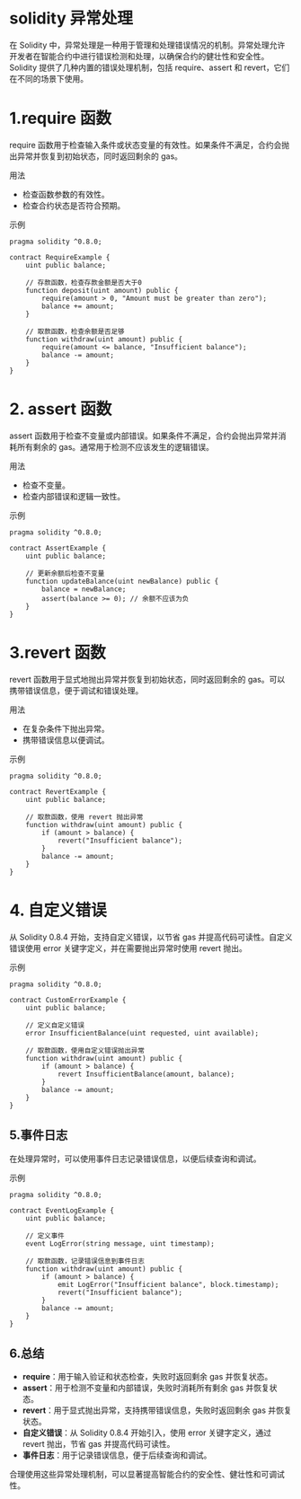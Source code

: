 # solidity 异常处理

在 Solidity 中，异常处理是一种用于管理和处理错误情况的机制。异常处理允许开发者在智能合约中进行错误检测和处理，以确保合约的健壮性和安全性。Solidity 提供了几种内置的错误处理机制，包括 require、assert 和 revert，它们在不同的场景下使用。

# 1.require 函数

require 函数用于检查输入条件或状态变量的有效性。如果条件不满足，合约会抛出异常并恢复到初始状态，同时返回剩余的 gas。

用法

- 检查函数参数的有效性。
- 检查合约状态是否符合预期。

示例

```solidity
pragma solidity ^0.8.0;

contract RequireExample {
    uint public balance;

    // 存款函数，检查存款金额是否大于0
    function deposit(uint amount) public {
        require(amount > 0, "Amount must be greater than zero");
        balance += amount;
    }

    // 取款函数，检查余额是否足够
    function withdraw(uint amount) public {
        require(amount <= balance, "Insufficient balance");
        balance -= amount;
    }
}
```

# 2. assert 函数

assert 函数用于检查不变量或内部错误。如果条件不满足，合约会抛出异常并消耗所有剩余的 gas。通常用于检测不应该发生的逻辑错误。

用法

- 检查不变量。
- 检查内部错误和逻辑一致性。

示例

```solidity
pragma solidity ^0.8.0;

contract AssertExample {
    uint public balance;

    // 更新余额后检查不变量
    function updateBalance(uint newBalance) public {
        balance = newBalance;
        assert(balance >= 0); // 余额不应该为负
    }
}
```

# 3.revert 函数

revert 函数用于显式地抛出异常并恢复到初始状态，同时返回剩余的 gas。可以携带错误信息，便于调试和错误处理。

用法

- 在复杂条件下抛出异常。
- 携带错误信息以便调试。

示例

```solidity
pragma solidity ^0.8.0;

contract RevertExample {
    uint public balance;

    // 取款函数，使用 revert 抛出异常
    function withdraw(uint amount) public {
        if (amount > balance) {
            revert("Insufficient balance");
        }
        balance -= amount;
    }
}
```

# 4. 自定义错误

从 Solidity 0.8.4 开始，支持自定义错误，以节省 gas 并提高代码可读性。自定义错误使用 error 关键字定义，并在需要抛出异常时使用 revert 抛出。

示例

```solidity
pragma solidity ^0.8.0;

contract CustomErrorExample {
    uint public balance;

    // 定义自定义错误
    error InsufficientBalance(uint requested, uint available);

    // 取款函数，使用自定义错误抛出异常
    function withdraw(uint amount) public {
        if (amount > balance) {
            revert InsufficientBalance(amount, balance);
        }
        balance -= amount;
    }
}
```

## 5.事件日志

在处理异常时，可以使用事件日志记录错误信息，以便后续查询和调试。

示例

```solidity
pragma solidity ^0.8.0;

contract EventLogExample {
    uint public balance;

    // 定义事件
    event LogError(string message, uint timestamp);

    // 取款函数，记录错误信息到事件日志
    function withdraw(uint amount) public {
        if (amount > balance) {
            emit LogError("Insufficient balance", block.timestamp);
            revert("Insufficient balance");
        }
        balance -= amount;
    }
}
```

## 6.总结

- **require**：用于输入验证和状态检查，失败时返回剩余 gas 并恢复状态。
- **assert**：用于检测不变量和内部错误，失败时消耗所有剩余 gas 并恢复状态。
- **revert**：用于显式抛出异常，支持携带错误信息，失败时返回剩余 gas 并恢复状态。
- **自定义错误**：从 Solidity 0.8.4 开始引入，使用 error 关键字定义，通过 revert 抛出，节省 gas 并提高代码可读性。
- **事件日志**：用于记录错误信息，便于后续查询和调试。

合理使用这些异常处理机制，可以显著提高智能合约的安全性、健壮性和可调试性。